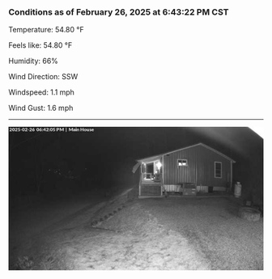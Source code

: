 ### Conditions as of February 26, 2025 at 6:43:22 PM CST 

Temperature: 54.80 &deg;F

Feels like: 54.80 &deg;F

Humidity: 66%

Wind Direction: SSW

Windspeed: 1.1 mph

Wind Gust: 1.6 mph

---

<img src="./images/latest.jpeg"/>

